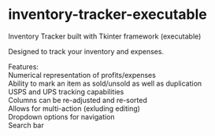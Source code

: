 # inventory-tracker-executable
Inventory Tracker built with Tkinter framework (executable) <br />

Designed to track your inventory and expenses. <br />

Features: <br /> 
Numerical representation of profits/expenses <br />
Ability to mark an item as sold/unsold as well as duplication <br />
USPS and UPS tracking capabilities <br />
Columns can be re-adjusted and re-sorted <br />
Allows for multi-action (exluding editing) <br />
Dropdown options for navigation <br />
Search bar  
